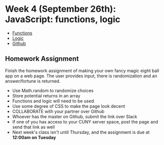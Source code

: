 <h1>Week 4 (September 26th): JavaScript: functions, logic</h1>
<ul>
<li><a href="http://shaunaxani.com/cuny/mmp310/week4/functions.html">Functions</a></li>
<li><a href="http://shaunaxani.com/cuny/mmp310/week4/logic.html">Logic</a></li>
<li><a href="https://docs.google.com/presentation/d/14a1oC6qGu8AjrfUBazd2EIlaQ8bwA4LS2rmBehLzZpc/edit#slide=id.p">Github</a></li>
</ul>

<h2>Homework Assignment</h2>
Finish the homework assignment of making your own fancy magic eight ball app on a web page. The user provides input, there is randomization and an answer/fortune is returned. 
<ul>
<li>Use Math.random to randomize choices</li>
<li>Store potential returns in an array</li>
<li>Functions and logic will need to be used</li>
<li>Use some degree of CSS to make the page look decent</li>
<li>COLLABORATE with your partner over Github</li>
<li>Whoever has the master on Github, submit the link over Slack</li>
<li>If one of you has access to your CUNY server space, post the page and send that link as well</li>
<li>Next week's class isn't until Thursday, and the assignment is due at <b>12:00am on Tuesday</b></li>
</ul>
